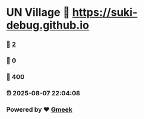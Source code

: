 # UN Village :link: https://suki-debug.github.io 
### :page_facing_up: [2](https://suki-debug.github.io/tag.html) 
### :speech_balloon: 0 
### :hibiscus: 400 
### :alarm_clock: 2025-08-07 22:04:08 
### Powered by :heart: [Gmeek](https://github.com/Meekdai/Gmeek)
